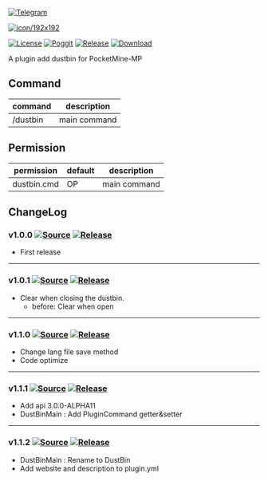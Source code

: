 [![Telegram](https://img.shields.io/badge/Telegram-PresentKim-blue.svg?logo=telegram)](https://t.me/PresentKim)

[![icon/192x192](meta/icon/192x192.png?raw=true)]()

[![License](https://img.shields.io/github/license/PMMPPlugin/DustBin.svg?label=License)](LICENSE)
[![Poggit](https://poggit.pmmp.io/ci.shield/PMMPPlugin/DustBin/DustBin)](https://poggit.pmmp.io/ci/PMMPPlugin/DustBin)
[![Release](https://img.shields.io/github/release/PMMPPlugin/DustBin.svg?label=Release)](https://github.com/PMMPPlugin/DustBin/releases/latest)
[![Download](https://img.shields.io/github/downloads/PMMPPlugin/DustBin/total.svg?label=Download)](https://github.com/PMMPPlugin/DustBin/releases/latest)


A plugin add dustbin for PocketMine-MP

## Command
| command  | description  |
| -------- | ------------ |
| /dustbin | main command |




## Permission
| permission  | default | description  |
| ----------- | ------- | ------------ |
| dustbin.cmd | OP      | main command |




## ChangeLog
### v1.0.0 [![Source](https://img.shields.io/badge/source-v1.0.0-blue.png?label=source)](https://github.com/PMMPPlugin/DustBin/tree/v1.0.0) [![Release](https://img.shields.io/github/downloads/PMMPPlugin/DustBin/v1.0.0/total.png?label=download&colorB=1fadad)](https://github.com/PMMPPlugin/DustBin/releases/v1.0.0)
- First release
  
  
---
### v1.0.1 [![Source](https://img.shields.io/badge/source-v1.0.1-blue.png?label=source)](https://github.com/PMMPPlugin/DustBin/tree/v1.0.1) [![Release](https://img.shields.io/github/downloads/PMMPPlugin/DustBin/v1.0.1/total.png?label=download&colorB=1fadad)](https://github.com/PMMPPlugin/DustBin/releases/v1.0.1)
- Clear when closing the dustbin.
  - before: Clear when open
  
  
---
### v1.1.0 [![Source](https://img.shields.io/badge/source-v1.0.2-blue.png?label=source)](https://github.com/PMMPPlugin/DustBin/tree/v1.1.0) [![Release](https://img.shields.io/github/downloads/PMMPPlugin/DustBin/v1.1.0/total.png?label=download&colorB=1fadad)](https://github.com/PMMPPlugin/DustBin/releases/v1.1.0)
- Change lang file save method
- Code optimize
  
  
---
### v1.1.1 [![Source](https://img.shields.io/badge/source-v1.1.1-blue.png?label=source)](https://github.com/PMMPPlugin/DustBin/tree/v1.1.1) [![Release](https://img.shields.io/github/downloads/PMMPPlugin/DustBin/v1.1.1/total.png?label=download&colorB=1fadad)](https://github.com/PMMPPlugin/DustBin/releases/v1.1.1)
- Add api 3.0.0-ALPHA11
- DustBinMain : Add PluginCommand getter&setter
  
  
---
### v1.1.2 [![Source](https://img.shields.io/badge/source-v1.1.2-blue.png?label=source)](https://github.com/PMMPPlugin/DustBin/tree/v1.1.2) [![Release](https://img.shields.io/github/downloads/PMMPPlugin/DustBin/v1.1.2/total.png?label=download&colorB=1fadad)](https://github.com/PMMPPlugin/DustBin/releases/v1.1.2)
- DustBinMain : Rename to DustBin
- Add website and description to plugin.yml